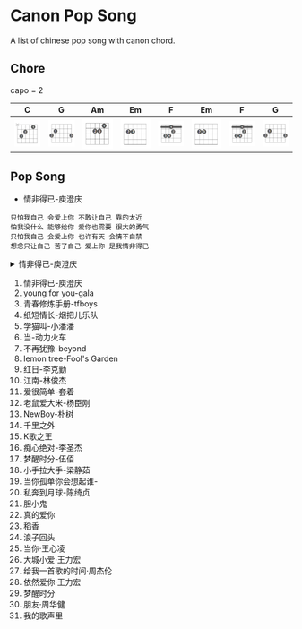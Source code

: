 # Canon Pop Song

A list of chinese pop song with canon chord.

## Chore

capo = 2

| C | G | Am | Em | F | Em | F | G |
| - | - | -- | -- | - | -- | - | - |
| ![C](./C.png) | ![G](./G.png) | ![Am](./Am.png) | ![Em](./Em.png) | ![F](./F.png) | ![Em](./Em.png) | ![F](./F.png) | ![G](./G.png) |

## Pop Song

- 情非得已-庾澄庆

```text
只怕我自己 会爱上你 不敢让自己 靠的太近
怕我没什么 能够给你 爱你也需要 很大的勇气
只怕我自己 会爱上你 也许有天 会情不自禁
想念只让自己 苦了自己 爱上你 是我情非得已
```

<details>
<summary>情非得已-庾澄庆 </summary>

只怕我自己会爱上你，不该让自己过得太急；

怕我没什么能够给你，爱你也需要很大的勇气。

只怕我自己会爱上你，不该让自己过得太急；

怕我没什么能够给你，爱你也需要很大的勇气。

</details>

1. 情非得已-庾澄庆 
2. young for you-gala 
3. 青春修炼手册-tfboys 
4. 纸短情长-烟把儿乐队 
5. 学猫叫-小潘潘 
6. 当-动力火车 
7. 不再犹豫-beyond 
8. lemon tree-Fool's Garden 
9. 红日-李克勤 
10. 江南-林俊杰
11. 爱很简单-套着
12. 老鼠爱大米-杨臣刚
13. NewBoy-朴树
14. 千里之外
15. K歌之王
16. 痴心绝对-李圣杰
17. 梦醒时分-伍佰
18. 小手拉大手-梁静茹
19. 当你孤单你会想起谁-
20. 私奔到月球-陈绮贞
21. 胆小鬼
22. 真的爱你
23. 稻香
24. 浪子回头
25. 当你·王心凌
26. 大城小爱·王力宏
27. 给我一首歌的时间·周杰伦
28. 依然爱你·王力宏
29. 梦醒时分
30. 朋友·周华健
31. 我的歌声里

